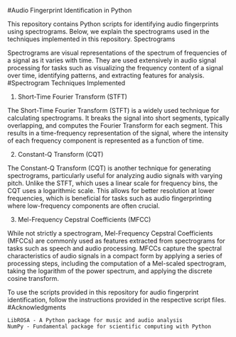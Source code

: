 #Audio Fingerprint Identification in Python

This repository contains Python scripts for identifying audio fingerprints using spectrograms. Below, we explain the spectrograms used in the techniques implemented in this repository.
Spectrograms

Spectrograms are visual representations of the spectrum of frequencies of a signal as it varies with time. They are used extensively in audio signal processing for tasks such as visualizing the frequency content of a signal over time, identifying patterns, and extracting features for analysis.
#Spectrogram Techniques Implemented
1. Short-Time Fourier Transform (STFT)

The Short-Time Fourier Transform (STFT) is a widely used technique for calculating spectrograms. It breaks the signal into short segments, typically overlapping, and computes the Fourier Transform for each segment. This results in a time-frequency representation of the signal, where the intensity of each frequency component is represented as a function of time.

2. Constant-Q Transform (CQT)

The Constant-Q Transform (CQT) is another technique for generating spectrograms, particularly useful for analyzing audio signals with varying pitch. Unlike the STFT, which uses a linear scale for frequency bins, the CQT uses a logarithmic scale. This allows for better resolution at lower frequencies, which is beneficial for tasks such as audio fingerprinting where low-frequency components are often crucial.

3. Mel-Frequency Cepstral Coefficients (MFCC)

While not strictly a spectrogram, Mel-Frequency Cepstral Coefficients (MFCCs) are commonly used as features extracted from spectrograms for tasks such as speech and audio processing. MFCCs capture the spectral characteristics of audio signals in a compact form by applying a series of processing steps, including the computation of a Mel-scaled spectrogram, taking the logarithm of the power spectrum, and applying the discrete cosine transform.

To use the scripts provided in this repository for audio fingerprint identification, follow the instructions provided in the respective script files.
#Acknowledgments

    LibROSA - A Python package for music and audio analysis
    NumPy - Fundamental package for scientific computing with Python
